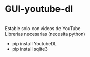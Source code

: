 # GUI-youtube-dl
<br>
Estable solo con videos de YouTube
<br>
Librerías necesarias (necesita python)
<br>
<ul>
	<li>pip install YoutubeDL</li>
	<li>pip install sqlite3</li>
</ul>